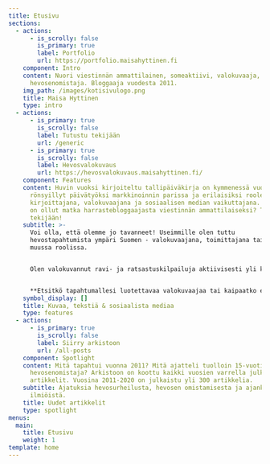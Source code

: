 ```yaml
---
title: Etusivu
sections:
  - actions:
      - is_scrolly: false
        is_primary: true
        label: Portfolio
        url: https://portfolio.maisahyttinen.fi
    component: Intro
    content: Nuori viestinnän ammattilainen, someaktiivi, valokuvaaja, toimittaja ja
      hevosenomistaja. Bloggaaja vuodesta 2011.
    img_path: /images/kotisivulogo.png
    title: Maisa Hyttinen
    type: intro
  - actions:
      - is_primary: true
        is_scrolly: false
        label: Tutustu tekijään
        url: /generic
      - is_primary: true
        is_scrolly: false
        label: Hevosvalokuvaus
        url: https://hevosvalokuvaus.maisahyttinen.fi/
    component: Features
    content: Huvin vuoksi kirjoiteltu tallipäiväkirja on kymmenessä vuodessa
      rönsyillyt päivätyöksi markkinoinnin parissa ja erilaisiksi rooleiksi
      kirjoittajana, valokuvaajana ja sosiaalisen median vaikuttajana. Millainen
      on ollut matka harrastebloggaajasta viestinnän ammattilaiseksi? Tutustu
      tekijään!
    subtitle: >-
      Voi olla, että olemme jo tavanneet! Useimmille olen tuttu
      hevostapahtumista ympäri Suomen - valokuvaajana, toimittajana tai jossakin
      muussa roolissa.


      Olen valokuvannut ravi- ja ratsastuskilpailuja aktiivisesti yli kymmenen vuotta ja historiani bloggaajana on lähes yhtä pitkä. Henkilökohtaisten projektieni lisäksi työskentelen myös hevosalan printtijulkaisu [Hevoslehti RIDE!](https://www.123ride.fi):n päätoimittajana.


      **Etsitkö tapahtumallesi luotettavaa valokuvaajaa tai kaipaatko edustavaa kuvitusta yritystoimintaasi liittyen?** Tutustu [portfoliooni](https://portfolio.maisahyttinen.fi) ja ota yhteyttä! Autan mielelläni myös myyntiä tukevien somesisältöjen suunnittelussa ja toteutuksessa.
    symbol_display: []
    title: Kuvaa, tekstiä & sosiaalista mediaa
    type: features
  - actions:
      - is_primary: true
        is_scrolly: false
        label: Siirry arkistoon
        url: /all-posts
    component: Spotlight
    content: Mitä tapahtui vuonna 2011? Mitä ajatteli tuolloin 15-vuotias
      hevosenomistaja? Arkistoon on koottu kaikki vuosien varrella julkaistut
      artikkelit. Vuosina 2011-2020 on julkaistu yli 300 artikkelia.
    subtitle: Ajatuksia hevosurheilusta, hevosen omistamisesta ja ajankohtaisista
      ilmiöistä.
    title: Uudet artikkelit
    type: spotlight
menus:
  main:
    title: Etusivu
    weight: 1
template: home
---
```

